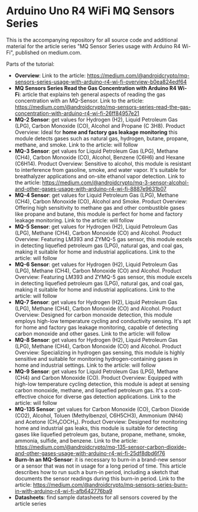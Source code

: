 # Arduino Uno R4 WiFi MQ Sensors Series

This is the accompanying repository for all source code and additional material for the article series "MQ Sensor Series usage with Arduino R4 Wi-Fi", published on medium.com.

Parts of the tutorial:
- **Overview**: Link to the article: https://medium.com/@androidcrypto/mq-sensors-series-usage-with-arduino-r4-wi-fi-overview-b0ea824edf64
- **MQ Sensors Series Read the Gas Concentration with Arduino R4 Wi-Fi**: article that explains teh general aspects of reading the gas concentration with an MQ-Sensor. Link to the article: https://medium.com/@androidcrypto/mq-sensors-series-read-the-gas-concentration-with-arduino-r4-wi-fi-26ff84957e21
- **MQ-2 Sensor**: get values for Hydrogen (H2), Liquid Petroleum Gas (LPG), Carbon Monoxide (CO), Alcohol and Propane (C 3H8). Product Overview: Ideal for **home and factory gas leakage monitoring** this module detects gases such as natural gas, hydrogen, butane, propane, methane, and smoke. Link to the article: will follow
- **MQ-3 Sensor**: get values for Liquid Petroleum Gas (LPG), Methane (CH4), Carbon Monoxide (CO), Alcohol, Benzene (C6H6) and Hexane (C6H14). Product Overview: Sensitive to alcohol, this module is resistant to interference from gasoline, smoke, and water vapor. It's suitable for breathalyzer applications and on-site ethanol vapor detection. Link to the article: https://medium.com/@androidcrypto/mq-3-sensor-alcohol-and-other-gases-usage-with-arduino-r4-wi-fi-8887e9631b07
- **MQ-4 Sensor**: get values for Liquid Petroleum Gas (LPG), Methane (CH4), Carbon Monoxide (CO), Alcohol and Smoke. Product Overview: Offering high sensitivity to methane gas and other combustible gases like propane and butane, this module is perfect for home and factory leakage monitoring. Link to the article: will follow
- **MQ-5 Sensor**: get values for Hydrogen (H2), Liquid Petroleum Gas (LPG), Methane (CH4), Carbon Monoxide (CO) and Alcohol. Product Overview: Featuring LM393 and ZYMQ-5 gas sensor, this module excels in detecting liquefied petroleum gas (LPG), natural gas, and coal gas, making it suitable for home and industrial applications. Link to the article: will follow
- **MQ-6 Sensor**: get values for Hydrogen (H2), Liquid Petroleum Gas (LPG), Methane (CH4), Carbon Monoxide (CO) and Alcohol. Product Overview: Featuring LM393 and ZYMQ-5 gas sensor, this module excels in detecting liquefied petroleum gas (LPG), natural gas, and coal gas, making it suitable for home and industrial applications. Link to the article: will follow
- **MQ-7 Sensor**: get values for Hydrogen (H2), Liquid Petroleum Gas (LPG), Methane (CH4), Carbon Monoxide (CO) and Alcohol. Product Overview: Designed for carbon monoxide detection, this module employs high-low temperature cycling and conductivity sensing. It's apt for home and factory gas leakage monitoring, capable of detecting carbon monoxide and other gases. Link to the article: will follow
- **MQ-8 Sensor**: get values for Hydrogen (H2), Liquid Petroleum Gas (LPG), Methane (CH4), Carbon Monoxide (CO) and Alcohol. Product Overview: Specializing in hydrogen gas sensing, this module is highly sensitive and suitable for monitoring hydrogen-containing gases in home and industrial settings. Link to the article: will follow
- **MQ-9 Sensor**: get values for Liquid Petroleum Gas (LPG), Methane (CH4) and Carbon Monoxide (CO). Product Overview: Equipped with high-low temperature cycling detection, this module is adept at sensing carbon monoxide, methane, and liquefied petroleum gas. It's a cost-effective choice for diverse gas detection applications. Link to the article: will follow
- **MQ-135 Sensor**: get values for Carbon Monoxide (CO), Carbon Dioxide (CO2), Alcohol, Toluen (Methylbenzol, C6H5CH3), Ammonium (NH4) and Acetone (CH₃COCH₃). Product Overview: Designed for monitoring home and industrial gas leaks, this module is suitable for detecting gases like liquefied petroleum gas, butane, propane, methane, smoke, ammonia, sulfide, and benzene. Link to the article: https://medium.com/@androidcrypto/mq-135-sensor-carbon-dioxide-and-other-gases-usage-with-arduino-r4-wi-fi-25df8dbd6f76
- **Burn-In an MQ-Sensor**: it is necessary to burn-in a brand-new sensor or a sensor that was not in usage for a long period of time. This article describes how to run such a burn-in period, including a sketch that documents the sensor readings during this burn-in period. Link to the article: https://medium.com/@androidcrypto/mq-sensors-series-burn-in-with-arduino-r4-wi-fi-afb642776ba9
- **Datasheets**: find sample datasheets for all sensors covered by the article series  
